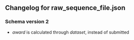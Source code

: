 ## Changelog for raw_sequence_file.json

### Schema version 2
* *award* is calculated through *dataset*, instead of submitted
